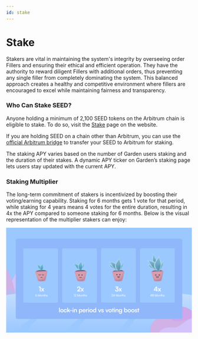 ```yaml
---
id: stake
---
```


# Stake
Stakers are vital in maintaining the system's integrity by overseeing order Fillers and ensuring their ethical and efficient operation. They have the authority to reward diligent Fillers with additional orders, thus preventing any single filler from completely dominating the system. This balanced approach creates a healthy and competitive environment where fillers are encouraged to excel while maintaining fairness and transparency.
### Who Can Stake SEED?
Anyone holding a minimum of 2,100 SEED tokens on the Arbitrum chain is eligible to stake. To do so, visit the [Stake](https://garden.finance/stake/) page on the website. 

If you are holding SEED on a chain other than Arbitrum, you can use the [official Arbitrum bridge](https://bridge.arbitrum.io/?amount=1&destinationChain=arbitrum-one&sourceChain=ethereum&ref=wbtc) to transfer your SEED to Arbitrum for staking.

The staking APY varies based on the number of Garden users staking and the duration of their stakes. A dynamic APY ticker on Garden’s staking page lets users stay updated with the current APY.

### Staking Multiplier 
The long-term commitment of stakers is incentivized by boosting their voting/earning capability. Staking for 6 months gets 1 vote for that period, while staking for 4 years means 4 votes for the entire duration, resulting in 4x the APY compared to someone staking for 6 months. Below is the visual representation of the multiplier stakers can enjoy: 

![Multiplier](../../images/mutiplier.png)